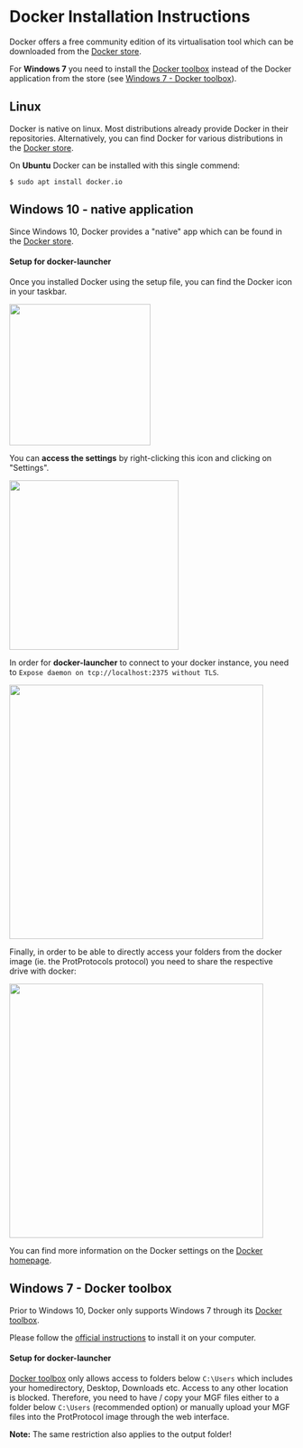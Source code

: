 # Docker Installation Instructions

Docker offers a free community edition of its virtualisation tool which can
be downloaded from the [Docker store](https://store.docker.com/search?type=edition&offering=community).

For **Windows 7** you need to install the [Docker toolbox](https://docs.docker.com/toolbox/toolbox_install_windows/)
instead of the Docker application from the store (see [Windows 7 - Docker toolbox](#Windows-7---Docker-toolbox)).

## Linux

Docker is native on linux. Most distributions already provide Docker in
their repositories. Alternatively, you can find Docker for various distributions
in the [Docker store](https://store.docker.com/search?type=edition&offering=community).

On **Ubuntu** Docker can be installed with this single commend:

```
$ sudo apt install docker.io
```

## Windows 10 - native application

Since Windows 10, Docker provides a "native" app which can be found
in the [Docker store](https://store.docker.com/search?type=edition&offering=community).

#### Setup for docker-launcher

Once you installed Docker using the setup file, you can find the Docker
icon in your taskbar.

<img src="https://docs.docker.com/docker-for-windows/images/whale-icon-systray-hidden.png" width="250" />

You can **access the settings** by right-clicking
this icon and clicking on "Settings".

<img src="https://docs.docker.com/docker-for-windows/images/docker-menu-settings.png" width="300" />

In order for **docker-launcher** to connect to
your docker instance, you need to `Expose daemon on tcp://localhost:2375 without TLS`.

<img src="https://docs.docker.com/docker-for-windows/images/settings-general.png" width="450" />

Finally, in order to be able to directly access your folders from the docker image (ie.
the ProtProtocols protocol) you need to share the respective drive with docker:

<img src="https://docs.docker.com/docker-for-windows/images/settings-shared-drives.png" width="450" />

You can find more information on the Docker settings on the [Docker homepage](https://docs.docker.com/docker-for-windows/#general).

## Windows 7 - Docker toolbox

Prior to Windows 10, Docker only supports Windows 7 through its [Docker toolbox](https://docs.docker.com/toolbox/toolbox_install_windows/).

Please follow the [official instructions](https://docs.docker.com/toolbox/toolbox_install_windows/) to
install it on your computer.

#### Setup for docker-launcher

[Docker toolbox](https://docs.docker.com/toolbox/toolbox_install_windows/) only allows access to
folders below `C:\Users` which includes your homedirectory, Desktop, Downloads etc. Access to any
other location is blocked. Therefore, you need to have / copy your MGF files either to a folder below
`C:\Users` (recommended option) or manually upload your MGF files into the ProtProtocol image through
the web interface.

**Note:** The same restriction also applies to the output folder!

